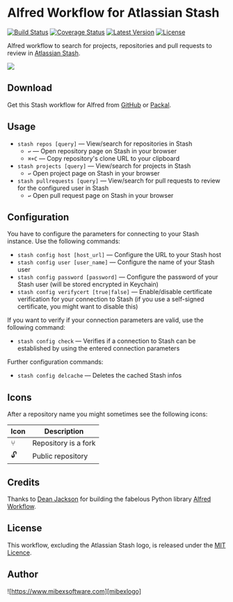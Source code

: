 # Alfred Workflow for Atlassian Stash #

[![Build Status](http://img.shields.io/travis/mibexsoftware/alfred-stash-workflow.svg?style=flat-square)](https://travis-ci.org/mibexsoftware/alfred-stash-workflow)
[![Coverage Status](https://coveralls.io/repos/mibexsoftware/alfred-stash-workflow/badge.svg?branch=master&service=github)](https://coveralls.io/github/mibexsoftware/alfred-stash-workflow?branch=master)
[![Latest Version](http://img.shields.io/github/release/mibexsoftware/alfred-stash-workflow.svg?style=flat-square)](https://github.com/mibexsoftware/alfred-stash-workflow/releases)
[![License](http://img.shields.io/badge/license-MIT-blue.svg?style=flat-square)](http://mibexsoftware.mit-license.org/2015)


Alfred workflow to search for projects, repositories and pull requests to review in [Atlassian Stash][stash].


![][screencast]


## Download ##

Get this Stash workflow for Alfred from [GitHub][gh-releases] or [Packal][packal-page].


## Usage ##

- `stash repos [query]` — View/search for repositories in Stash
	+ `↩` — Open repository page on Stash in your browser
	+ `⌘+C` — Copy repository's clone URL to your clipboard
- `stash projects [query]` — View/search for projects in Stash
	+ `↩` Open project page on Stash in your browser
- `stash pullrequests [query]` — View/search for pull requests to review for the configured user in Stash
	+ `↩` Open pull request page on Stash in your browser


## Configuration ##

You have to configure the parameters for connecting to your Stash instance. Use the following commands:

- `stash config host [host_url]` — Configure the URL to your Stash host
- `stash config user [user_name]` — Configure the name of your Stash user
- `stash config password [password]` — Configure the password of your Stash user (will be stored encrypted in Keychain)
- `stash config verifycert [true|false]` — Enable/disable certificate verification for your connection to Stash (if you use a self-signed certificate, you might want to disable this)

If you want to verify if your connection parameters are valid, use the following command:

- `stash config check` — Verifies if a connection to Stash can be established by using the entered connection parameters

Further configuration commands:

- `stash config delcache` — Deletes the cached Stash infos



## Icons ##

After a repository name you might sometimes see the following icons:

| Icon |                    Description                    |
|------|---------------------------------------------------|
|  ⑂   | Repository is a fork                              |
|  🔓   | Public repository                                 |


## Credits ##

Thanks to [Dean Jackson][deanishe] for building the fabelous Python library [Alfred Workflow][alfred-workflow].


## License ##

This workflow, excluding the Atlassian Stash logo, is released under the [MIT Licence][mit].


## Author

![https://www.mibexsoftware.com][mibexlogo]


[stash]: http://www.atlassian.com/stash
[mibexlogo]: https://www.mibexsoftware.com/wp-content/uploads/2015/06/mibex.png
[deanishe]: hhttps://github.com/deanishe
[mit]: http://opensource.org/licenses/MIT
[alfred-workflow]: hhttps://github.com/deanishe
[gh-releases]: https://github.com/mibexsoftware/alfred-stash-workflow/releases
[packal-page]: http://www.packal.org/workflow/atlassian-stash-workflow
[screencast]: https://raw.githubusercontent.com/mibexsoftware/alfred-stash-workflow/master/screencast.gif
